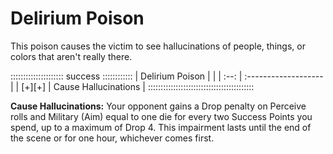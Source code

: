 # Delirium Poison 

This poison causes the victim to see hallucinations of people, things, or colors
that aren't really there.

::::::::::::::::::::: success ::::::::::::
| Delirium Poison |                      |
| :--:            | :------------------- |
| [+][+]          | Cause Hallucinations |
::::::::::::::::::::::::::::::::::::::::::

**Cause Hallucinations:** Your opponent gains a Drop penalty on Perceive rolls
and Military (Aim) equal to one die for every two Success Points you spend, up to a
maximum of Drop 4. This impairment lasts until the end of the scene or
for one hour, whichever comes first.

